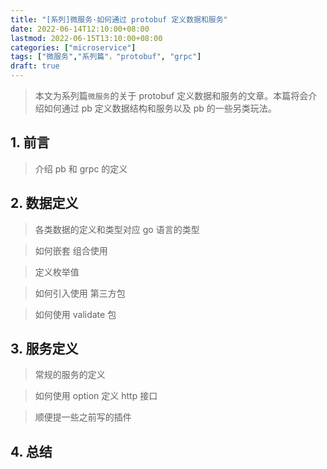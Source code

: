 ```yaml
---
title: "[系列]微服务·如何通过 protobuf 定义数据和服务"
date: 2022-06-14T12:10:00+08:00
lastmod: 2022-06-15T13:10:00+08:00
categories: ["microservice"]
tags: ["微服务","系列篇"，"protobuf", "grpc"]
draft: true
---
```


> 本文为系列篇`微服务`的关于 protobuf 定义数据和服务的文章。本篇将会介绍如何通过 pb 定义数据结构和服务以及 pb 的一些另类玩法。

<!--more-->

## 1. 前言

> 介绍 pb 和 grpc 的定义

## 2. 数据定义

> 各类数据的定义和类型对应 go 语言的类型

> 如何嵌套 组合使用

> 定义枚举值

> 如何引入使用 第三方包

> 如何使用 validate 包

## 3. 服务定义

> 常规的服务的定义

> 如何使用 option 定义 http 接口

> 顺便提一些之前写的插件

## 4. 总结
